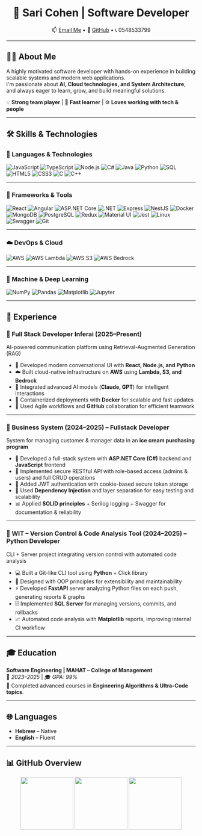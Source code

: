 <div align="center">

# 👋 Sari Cohen | Software Developer  

📫 [Email Me](mailto:s0548533799@gmail.com) • 🔗 [GitHub](https://github.com/sc3887) • 📞 0548533799  

</div>

---

## 👩‍💻 About Me
A highly motivated software developer with hands-on experience in building scalable systems and modern web applications.  
I'm passionate about **AI, Cloud technologies, and System Architecture**, and always eager to learn, grow, and build meaningful solutions.

💡 **Strong team player** | 🧠 **Fast learner** | ⚙️ **Loves working with tech & people**

---
## 🛠 Skills & Technologies

### 🚀 Languages & Technologies
![JavaScript](https://img.shields.io/badge/JavaScript-F7DF1E?style=flat-square&logo=javascript&logoColor=000)
![TypeScript](https://img.shields.io/badge/TypeScript-3178C6?style=flat-square&logo=typescript&logoColor=fff)
![Node.js](https://img.shields.io/badge/Node.js-339933?style=flat-square&logo=node.js&logoColor=fff)
![C#](https://img.shields.io/badge/C%23-239120?style=flat-square&logo=csharp&logoColor=fff)
![Java](https://img.shields.io/badge/Java-007396?style=flat-square&logo=openjdk&logoColor=fff)
![Python](https://img.shields.io/badge/Python-3776AB?style=flat-square&logo=python&logoColor=fff)
![SQL](https://img.shields.io/badge/SQL-025E8C?style=flat-square&logo=postgresql&logoColor=fff)
![HTML5](https://img.shields.io/badge/HTML5-E34F26?style=flat-square&logo=html5&logoColor=fff)
![CSS3](https://img.shields.io/badge/CSS3-1572B6?style=flat-square&logo=css3&logoColor=fff)
![C](https://img.shields.io/badge/C-00599C?style=flat-square&logo=c&logoColor=fff)
![C++](https://img.shields.io/badge/C++-00599C?style=flat-square&logo=cplusplus&logoColor=fff)

---

### 🧰 Frameworks & Tools
![React](https://img.shields.io/badge/React-61DAFB?style=flat-square&logo=react&logoColor=000)
![Angular](https://img.shields.io/badge/Angular-DD0031?style=flat-square&logo=angular&logoColor=fff)
![ASP.NET Core](https://img.shields.io/badge/ASP.NET_Core-512BD4?style=flat-square&logo=dotnet&logoColor=fff)
![.NET](https://img.shields.io/badge/.NET-512BD4?style=flat-square&logo=dotnet&logoColor=fff)
![Express](https://img.shields.io/badge/Express-000000?style=flat-square&logo=express&logoColor=fff)
![NestJS](https://img.shields.io/badge/NestJS-E0234E?style=flat-square&logo=nestjs&logoColor=fff)
![Docker](https://img.shields.io/badge/Docker-2496ED?style=flat-square&logo=docker&logoColor=fff)
![MongoDB](https://img.shields.io/badge/MongoDB-47A248?style=flat-square&logo=mongodb&logoColor=fff)
![PostgreSQL](https://img.shields.io/badge/PostgreSQL-4169E1?style=flat-square&logo=postgresql&logoColor=fff)
![Redux](https://img.shields.io/badge/Redux-764ABC?style=flat-square&logo=redux&logoColor=fff)
![Material UI](https://img.shields.io/badge/Material_UI-0081CB?style=flat-square&logo=mui&logoColor=fff)
![Jest](https://img.shields.io/badge/Jest-C21325?style=flat-square&logo=jest&logoColor=fff)
![Linux](https://img.shields.io/badge/Linux-FCC624?style=flat-square&logo=linux&logoColor=000)
![Swagger](https://img.shields.io/badge/Swagger-85EA2D?style=flat-square&logo=swagger&logoColor=000)
![Git](https://img.shields.io/badge/Git-F05032?style=flat-square&logo=git&logoColor=fff)

---

### ☁️ DevOps & Cloud
![AWS](https://img.shields.io/badge/AWS-232F3E?style=flat-square&logo=amazon-aws&logoColor=fff)
![AWS Lambda](https://img.shields.io/badge/AWS_Lambda-FF9900?style=flat-square&logo=awslambda&logoColor=fff)
![AWS S3](https://img.shields.io/badge/AWS_S3-569A31?style=flat-square&logo=amazons3&logoColor=fff)
![AWS Bedrock](https://img.shields.io/badge/AWS_Bedrock-FF4F00?style=flat-square&logo=amazon&logoColor=fff)

---

### 🤖 Machine & Deep Learning
![NumPy](https://img.shields.io/badge/NumPy-013243?style=flat-square&logo=numpy&logoColor=fff)
![Pandas](https://img.shields.io/badge/Pandas-150458?style=flat-square&logo=pandas&logoColor=fff)
![Matplotlib](https://img.shields.io/badge/Matplotlib-11557C?style=flat-square&logo=plotly&logoColor=fff)
![Jupyter](https://img.shields.io/badge/Jupyter-F37626?style=flat-square&logo=jupyter&logoColor=fff)

---
## 💼 Experience

### 🔹 Full Stack Developer Inferai (2025–Present)
AI-powered communication platform using Retrieval-Augmented Generation (RAG)

- 🧠 Developed modern conversational UI with **React, Node.js, and Python**
- ☁️ Built cloud-native infrastructure on **AWS** using **Lambda, S3, and Bedrock**
- 🤖 Integrated advanced AI models (**Claude, GPT**) for intelligent interactions
- 🔁 Containerized deployments with **Docker** for scalable and fast updates
- 👥 Used Agile workflows and **GitHub** collaboration for efficient teamwork

---

### 🔹 Business System (2024–2025) – Fullstack Developer
System for managing customer & manager data in an **ice cream purchasing program**

- 🏢 Developed a full-stack system with **ASP.NET Core (C#)** backend and **JavaScript** frontend  
- 🔐 Implemented secure RESTful API with role-based access (admins & users) and full CRUD operations  
- 🔑 Added JWT authentication with cookie-based secure token storage  
- 🧩 Used **Dependency Injection** and layer separation for easy testing and scalability  
- 📊 Applied **SOLID principles** + Serilog logging + Swagger for documentation & reliability  

---

### 🔹 WIT – Version Control & Code Analysis Tool (2024–2025) – Python Developer
CLI + Server project integrating version control with automated code analysis

- 💻 Built a Git-like CLI tool using **Python** + Click library  
- 🧱 Designed with OOP principles for extensibility and maintainability  
- ⚡ Developed **FastAPI** server analyzing Python files on each push, generating reports & graphs  
- 🗄️ Implemented **SQL Server** for managing versions, commits, and rollbacks  
- 📈 Automated code analysis with **Matplotlib** reports, improving internal CI workflow  

---

## 🎓 Education
**Software Engineering | MAHAT – College of Management**  
📅 *2023–2025* | 🎓 *GPA: 99%*  
🎯 Completed advanced courses in **Engineering Algorithms & Ultra-Code topics**.

---

## 🌐 Languages
- **Hebrew** – Native  
- **English** – Fluent  
---

## 📊 GitHub Overview

<p align="center">
  <img height="140"
       src="https://github-readme-stats.vercel.app/api?username=sc3887&show_icons=true&theme=default&hide_border=false&border_radius=6" />
  <img height="140"
       src="https://streak-stats.demolab.com?user=sc3887&theme=default&hide_border=false&border_radius=6" />
  <img height="140"
       src="https://github-readme-stats.vercel.app/api/top-langs/?username=sc3887&layout=compact&langs_count=8&hide=Jupyter%20Notebook&theme=default&hide_border=false&border_radius=6" />
</p>

